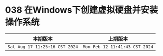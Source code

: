 # 038 在Windows下创建虚拟硬盘并安装操作系统

|本期版本| 上期版本
|:---:|:---:
`Sat Aug 17 11:25:16 CST 2024` | `Mon Feb 12 11:41:43 CST 2024`
